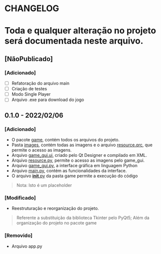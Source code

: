 # CHANGELOG
Toda e qualquer alteração no projeto será documentada neste arquivo.
===
## [NãoPublicado]
### [Adicionado]
- [ ] Refatoração do arquivo main
- [ ] Criação de testes
- [ ] Modo Single Player
- [ ] Arquivo .exe para download do jogo

## 0.1.0 - 2022/02/06
### [Adicionado]
* O pacote [game](game), contém todos os arquivos do projeto.
* Pasta [images](game/images), contém todas as imagens e o arquivo [resource.qrc](game/images/resource.qrc), que permite o acesso as imagens.
* Arquivo [game_gui.ui](game/interface/game_gui.ui), criado pelo Qt Designer e compilado em XML.
* Arquivo [resource.py](game/interface/rcc/resource.py), permite o acesso as imagens pelo game_gui.
* Arquivo [game_gui.py](game/interface/uic/game_gui.py), a interface gráfica em linguagem Python
* Arquivo [main.py](game/src/main.py), contém as funcionalidades da interface.
* O arquivo [__init__.py](game/__init__.py) da pasta game permite a execução do código
> Nota: Isto é um placeholder

### [Modificado]
- Reestruturação e reorganização do projeto.
> Referente a substituição da biblioteca Tkinter pelo PyQt5;
> Além da organização do projeto no pacote game

### [Removido]
- Arquivo app.py
